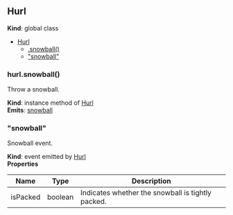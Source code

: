 ## Hurl
**Kind**: global class  

* [Hurl](#markdown-header-hurl)
    * [.snowball()](#markdown-header-hurlsnowball)
    * ["snowball"](#markdown-header-snowball)

### hurl.snowball()
Throw a snowball.

**Kind**: instance method of [Hurl](#markdown-header-hurl)  
**Emits**: [snowball](#markdown-header-snowball)  
### "snowball"
Snowball event.

**Kind**: event emitted by [Hurl](#markdown-header-hurl)  
**Properties**

| Name | Type | Description |
| --- | --- | --- |
| isPacked | boolean | Indicates whether the snowball is tightly packed. |

